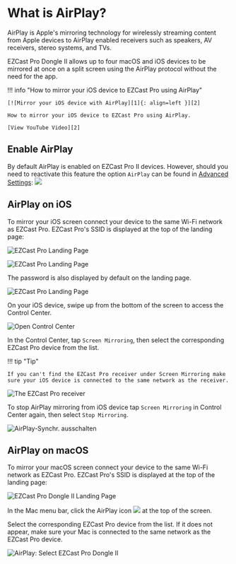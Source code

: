 # What is AirPlay?

AirPlay is Apple's mirroring technology for wirelessly streaming content from Apple devices to AirPlay enabled receivers such as speakers, AV receivers, stereo systems, and TVs.

EZCast Pro Dongle II allows up to four macOS and iOS devices to be mirrored at once on a split screen using the AirPlay protocol without the need for the app.

!!! info "How to mirror your iOS device to EZCast Pro using AirPlay"

    [![Mirror your iOS device with AirPlay][1]{: align=left }][2]
	
	How to mirror your iOS device to EZCast Pro using AirPlay.
	
	[View YouTube Video][2]

  [1]: /assets/img/thumbnail.video.airplay.png
  [2]: https://youtu.be/nPuRmIJ5UQE

## Enable AirPlay

By default AirPlay is enabled on EZCast Pro II devices. However, should you need to reactivate this feature the option `AirPlay` can be found in [Advanced Settings](adv.settings.md#AirPlayMode):
![](/assets/img/ezcastpro.II.EZAir_enable.png)

## AirPlay on iOS

To mirror your iOS screen connect your device to the same Wi-Fi network as EZCast Pro. EZCast Pro's SSID is displayed at the top of the landing page:

![EZCast Pro Landing Page](/assets/img/ProIIDongle_landingpage.png)

![EZCast Pro Landing Page](/assets/img/iOS_WiFi-Connect.png)

The password is also displayed by default on the landing page.

![EZCast Pro Landing Page](/assets/img/iOS_WiFi-Password.png)

On your iOS device, swipe up from the bottom of the screen to access the Control Center.

![Open Control Center](/assets/img/iOS-controlcenter.png)

In the Control Center, tap `Screen Mirroring`, then select the corresponding EZCast Pro device from the list.

!!! tip "Tip"

    If you can't find the EZCast Pro receiver under Screen Mirroring make sure your iOS device is connected to the same network as the receiver.

![The EZCast Pro receiver](/assets/img/iOS_AirPlay_select.png)

To stop AirPlay mirroring from iOS device tap `Screen Mirroring` in Control Center again, then select `Stop Mirroring`.

![AirPlay-Synchr. ausschalten](/assets/img/iOS_AirPlay_stop.png)

## AirPlay on macOS

To mirror your macOS screen connect your device to the same Wi-Fi network as EZCast Pro. EZCast Pro's SSID is displayed at the top of the landing page:

![EZCast Pro Dongle II Landing Page](/assets/img/ProIIDongle_landingpage.png)

In the Mac menu bar, click the AirPlay icon ![](/assets/img/airplay_icon.png) at the top of the screen.

Select the corresponding EZCast Pro device from the list. If it does not appear, make sure your Mac is connected to the same network as the EZCast Pro device.

![AirPlay: Select EZCast Pro Dongle II](/assets/img/macOS-AirPlay.png)